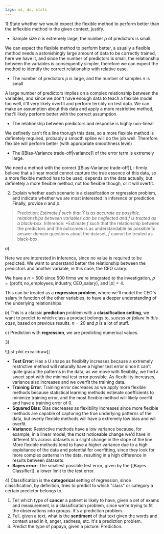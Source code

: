```yaml
---
tags: ml, ds, stats
---
```


$1)$ State whether we would expect the flexible method to perform better than the inflexible method in the given context, justify.
- Sample size $n$ is extremely large, the number $p$ of predictors is small.

We can expect the flexible method to perform better, a usually a flexible method needs a astonishingly large amount of data to be correctly trained, here we have it, and since the number of predictors is small, the relationship between the variables is consequently simpler, therefore we can expect the method to identify the correct relationship with relative ease.

- The number of predictors $p$ is large, and the number of samples $n$ is small

A large number of predictors implies on a complex relationship between the variables, and since we don't have enough data to teach a flexible model too well, it'll very likely overfit and perform terribly on test data. We can make an assumption about this data and apply a more restrictive method, that'll likely perform better with the correct assumption.

- The relationship between predictors and response is highly non-linear

We definetly can't fit a line thorugh this data, so a more flexible method is definetely required, probably a smooth spline will do the job well. Therefore flexible will perform better (with appropriate smoothness level)

- The [[Bias-Variance trade-off|variance]] of the error term is extremely large.

We need a method with the correct [[Bias-Variance trade-off]], i firmly believe that a linear model cannot capture the true essence of this data, so a more flexible method has to be used, depends on the data actually, but definetely a more flexible method, not too flexible though, or it will overfit.

2) Explain whether each scenario is a classifcation or regression problem, and indicate whether we are most interested in inference or prediction. Finally, provide $n$ and $p$.

> Prediction: *Estimate $\hat{f}$ such that $\hat{Y}$ is as accurate as possible, relationships between variables can be neglected and $\hat{f}$ is treated as a black-box.*
> Inference: *Estimate $f$ such that the relationship between the predictors and the outcomes is as understandable as possible to answer domain questions about the dataset, $\hat{f}$ cannot be treated as black-box.

$a)$

Here we are interested in inference, since no value is required to be predicted. We want to understand better the relationship between the predictors and another variable, in this case, the CEO salary.

We have a $n = 500$ since $500$ firms we're integrated to the investigation, $p=\{ \text{profit}, \text{no\_employees}, \text{industry}, \text{CEO\_salary}\}$, and $|p| = 4$.

This can be treated as a **regression problem**, where we'll model the CEO's salary in function of the other variables, to have a deeper understanding of the underlying relationships.

$b)$ 
This is a classic **prediction** problem with a **classification setting**, we want to predict to which class a product belongs to, *sucess or failure in this case*, based on previous results. $n=20$ and $p$ is a lot of stuff.

$c)$ Prediction with **regression**, we are predicting numerical values.

$3)$

![[ist-plot.excalidraw]]

 - **Test Error**: Has a $U$ shape as flexiblity increases because a extremely restrictive method will naturally have a higher test error since it can't quite grasp the patterns in the data, as we move with flexiblity, we find a sweet spot with the minimal test error possible. As flexibility increases, variance also increases and we overfit the training data.
 - **Training Error**: Training error decreases as we apply more flexible methods because statistical learning methods estimate coefficients to minimize training error, and the most flexible method will likely overfit and have a training error of $0$.
 - **Squared Bias**: Bias decreases as flexibility increases since more flexible methods are capable of capturing the true underlying patterns of the data, but overly flexible methods will have a extremely low bias and will overfit.
 - **Variance:** Restrictive methods have a low variance because, for example, in a linear model, the most noticeable change we'd have in different fits across datasets is a slight change in the slope of the line. More flexible methods tend to have a higher variance due to a high exploitance of the data and potential for overfitting, since they look for more complex patterns in the data, resulting in a high difference in results between datasets.
 - **Bayes error**: The smallest possible test error, given by the [[Bayes Classifier]]. a lower limit to the test error.

$4)$ 
Classification is the **categorical** setting of regression, since classification, by definition, tries to predict to which "class" or category a certain predictor belongs to.

1. Tell which type of **cancer** a patient is likely to have, given a set of exams and measurement, is a classification problem, since we're trying to fit the observations into groups. It's a prediction problem.
2. Tell, given a text, what is the **sentiment** of that text given the words and context used in it, anger, sadness, etc. It's a prediction problem.
3. Predict the type of papaya, given a picture. Prediction.


